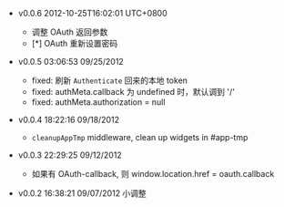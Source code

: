 * v0.0.6 2012-10-25T16:02:01 UTC+0800
  * 调整 OAuth 返回参数
  * [*] OAuth 重新设置密码

* v0.0.5 03:06:53 09/25/2012
  * fixed: 刷新 `Authenticate` 回来的本地 token
  * fixed: authMeta.callback 为 undefined 时，默认调到 '/'
  * fixed: authMeta.authorization = null

* v0.0.4 18:22:16 09/18/2012
  + `cleanupAppTmp` middleware, clean up widgets in #app-tmp

* v0.0.3 22:29:25 09/12/2012
  + 如果有 OAuth-callback, 则 window.location.href = oauth.callback

* v0.0.2 16:38:21 09/07/2012
  小调整
